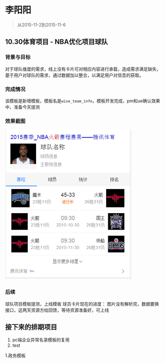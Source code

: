 # 李阳阳

> 从2015-11-2到2015-11-6

## 10.30体育项目 - NBA优化项目球队

### 背景与目标

对于球队维度的需求，线上没有卡片可对相应内容进行承载，造成需求满足缺失，基于用户对球队的需求，通过数据加以整合，以满足用户对信息的获取。

### 完成情况

该模板是新增模板，模板名是`wise_team_info`，模板开发完成，pm和ue确认效果中，准备今天提测

### 效果截图

<img width="409" src="img/v_liyangyang01/tiyu.jpg">

### 后续

球队项目模板提测，上线模板
球员卡片现在的进度：
图片没有解析完，数据要换接口，这两天资源方给回馈，等待资源准备好，可上线

## 接下来的排期项目

1. pc端企业异常名录模板的复用 
1. test


1.政务模板